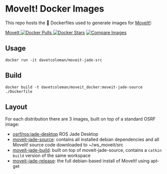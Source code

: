 # MoveIt! Docker Images
This repo hosts the :whale: Dockerfiles used to generate images for [MoveIt!](moveit.ros.org):

[MoveIt ![Docker Pulls](https://img.shields.io/docker/pulls/_/moveit.svg) ![Docker Stars](https://img.shields.io/docker/stars/_/moveit.svg)](https://registry.hub.docker.com/_/moveit/)
[![Compare Images](https://badge.imagelayers.io/moveit:latest.svg)](https://imagelayers.io/?images=moveit:indigo-moveit-core)

## Usage

    docker run -it davetcoleman/moveit-jade-src

## Build

    docker build -t davetcoleman/moveit_docker:moveit-jade-source ./Dockerfile

## Layout

For each distribution there are 3 images, built on top of a standard OSRF image:

 - [osrf/ros:jade-desktop](https://github.com/osrf/docker_images/blob/e4ba7284358c569ebb7818b85e8520fbe9157269/ros/jade/jade-desktop/Dockerfile) ROS Jade Desktop
 - [moveit-jade-source](): contains all installed debian dependencies and all MoveIt! source code downloaded to ~/ws_moveit/src
 - [moveit-jade-build](): built on top of moveit-jade-source, contains a ``catkin build`` version of the same workspace
 - [moveit-jade-release](): the full debian-based install of MoveIt! using apt-get
